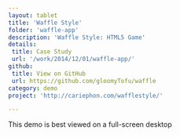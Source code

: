 ```yaml
---
layout: tablet
title: 'Waffle Style'
folder: 'waffle-app'
description: 'Waffle Style: HTML5 Game'
details: 
 title: Case Study
 url: '/work/2014/12/01/waffle-app/' 
github: 
 title: View on GitHub
 url: https://github.com/gloomyTofu/waffle
category: demo
project: 'http://cariephon.com/wafflestyle/'

---
```


This demo is best viewed on a full-screen desktop